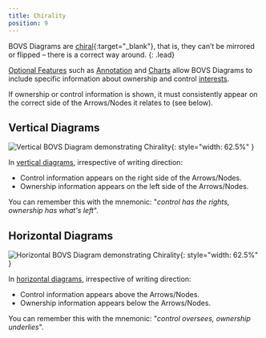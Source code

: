 ```yaml
---
title: Chirality
position: 9
---
```


BOVS Diagrams are [chiral](https://en.wikipedia.org/wiki/Chirality){:target="_blank"}, that is, they can’t be mirrored or flipped – there is a correct way around.
{: .lead}

[Optional Features](/visualisation/optional) such as [Annotation](/visualisation/optional/annotation) and [Charts](/visualisation/optional/charts) allow BOVS Diagrams to include specific information about ownership and control [interests](/visualisation/core/interests-arrows).

If ownership or control information is shown, it must consistently appear on the correct side of the Arrows/Nodes it relates to (see below).


## Vertical Diagrams

![Vertical BOVS Diagram demonstrating Chirality](/visualisation/diagrams/bovs-core-chirality-vertical.png){: style="width: 62.5%" }

In [vertical diagrams](/visualisation/core/directionality), irrespective of writing direction:

* Control information appears on the right side of the Arrows/Nodes.
* Ownership information appears on the left side of the Arrows/Nodes.

You can remember this with the mnemonic: "*control has the rights, ownership has what's left*".


## Horizontal Diagrams

![Horizontal BOVS Diagram demonstrating Chirality](/visualisation/diagrams/bovs-core-chirality-horizontal.png){: style="width: 62.5%" }

In [horizontal diagrams](/visualisation/core/directionality), irrespective of writing direction:

* Control information appears above the Arrows/Nodes.
* Ownership information appears below the Arrows/Nodes.

You can remember this with the mnemonic: "*control oversees, ownership underlies*".